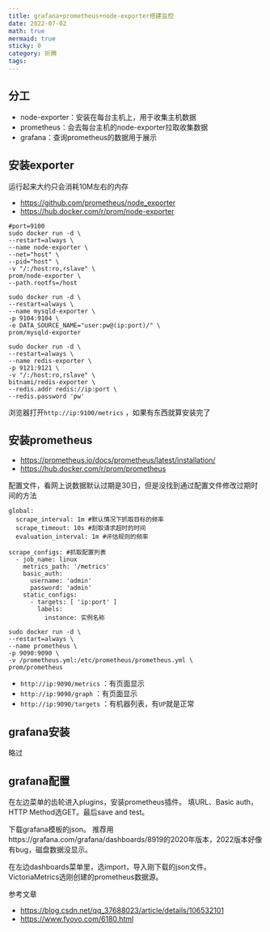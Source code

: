 ```yaml
---
title: grafana+prometheus+node-exporter搭建监控
date: 2022-07-02
math: true
mermaid: true
sticky: 0
category: 折腾
tags:
---
```


## 分工

+ node-exporter：安装在每台主机上，用于收集主机数据
+ prometheus：会去每台主机的node-exporter拉取收集数据
+ grafana：查询prometheus的数据用于展示

## 安装exporter

运行起来大约只会消耗10M左右的内存

+ https://github.com/prometheus/node_exporter
+ https://hub.docker.com/r/prom/node-exporter

```shell
#port=9100
sudo docker run -d \
--restart=always \
--name node-exporter \
--net="host" \
--pid="host" \
-v "/:/host:ro,rslave" \
prom/node-exporter \
--path.rootfs=/host

sudo docker run -d \
--restart=always \
--name mysqld-exporter \
-p 9104:9104 \
-e DATA_SOURCE_NAME="user:pw@(ip:port)/" \
prom/mysqld-exporter

sudo docker run -d \
--restart=always \
--name redis-exporter \
-p 9121:9121 \
-v "/:/host:ro,rslave" \
bitnami/redis-exporter \
--redis.addr redis://ip:port \
--redis.password 'pw'
```

浏览器打开`http://ip:9100/metrics` ，如果有东西就算安装完了

## 安装prometheus

+ https://prometheus.io/docs/prometheus/latest/installation/
+ https://hub.docker.com/r/prom/prometheus

配置文件，看网上说数据默认过期是30日，但是没找到通过配置文件修改过期时间的方法

```shell
global:
  scrape_interval: 1m #默认情况下抓取目标的频率
  scrape_timeout: 10s #刮取请求超时的时间
  evaluation_interval: 1m #评估规则的频率

scrape_configs: #抓取配置列表
  - job_name: linux
    metrics_path: '/metrics'
    basic_auth:
      username: 'admin'
      password: 'admin'
    static_configs:
      - targets: [ 'ip:port' ]
        labels:
          instance: 实例名称
```

```shell
sudo docker run -d \
--restart=always \
--name prometheus \
-p 9090:9090 \
-v /prometheus.yml:/etc/prometheus/prometheus.yml \
prom/prometheus
```

+ `http://ip:9090/metrics` ：有页面显示
+ `http://ip:9090/graph` ：有页面显示
+ `http://ip:9090/targets` ：有机器列表，有`UP`就是正常

## grafana安装

略过

## grafana配置

在左边菜单的齿轮进入plugins，安装prometheus插件。
填URL、Basic auth，HTTP Method选GET。最后save and test。

下载grafana模板的json。
推荐用https://grafana.com/grafana/dashboards/8919的2020年版本，2022版本好像有bug，磁盘数据没显示。

在左边dashboards菜单里，选import，导入刚下载的json文件。
VictoriaMetrics选刚创建的prometheus数据源。

参考文章

+ https://blog.csdn.net/qq_37688023/article/details/106532101
+ https://www.fyovo.com/6180.html

